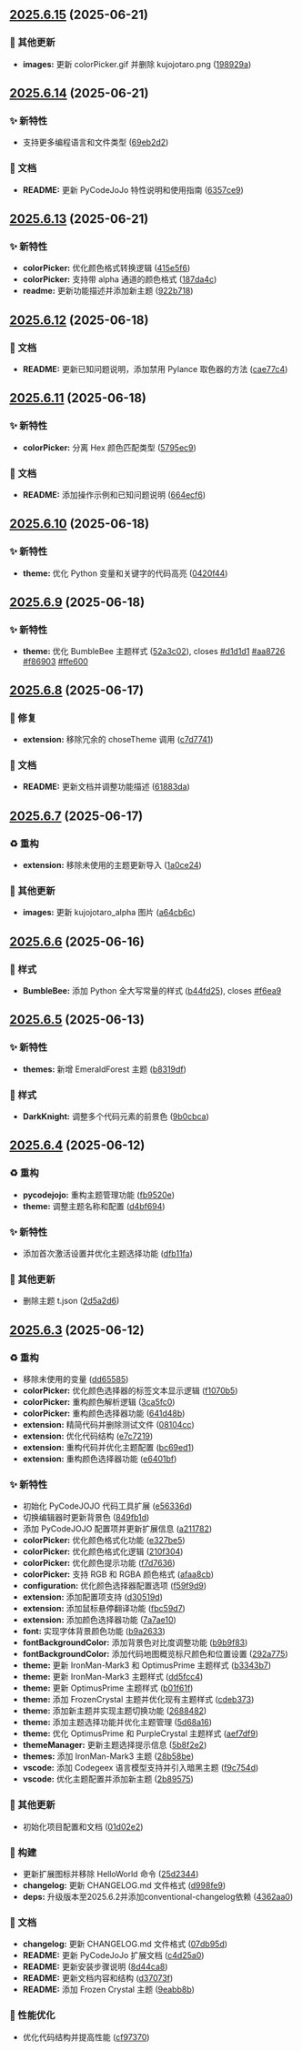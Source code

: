## [2025.6.15](https://github.com/SakuraMYK/PyCodeJOJO/compare/v2025.6.14...v2025.6.15) (2025-06-21)


### 🎫 其他更新

* **images:** 更新 colorPicker.gif 并删除 kujojotaro.png ([198929a](https://github.com/SakuraMYK/PyCodeJOJO/commit/198929a))



## [2025.6.14](https://github.com/SakuraMYK/PyCodeJOJO/compare/v2025.6.13...v2025.6.14) (2025-06-21)


### ✨ 新特性

* 支持更多编程语言和文件类型 ([69eb2d2](https://github.com/SakuraMYK/PyCodeJOJO/commit/69eb2d2))


### 📝 文档

* **README:** 更新 PyCodeJoJo 特性说明和使用指南 ([6357ce9](https://github.com/SakuraMYK/PyCodeJOJO/commit/6357ce9))



## [2025.6.13](https://github.com/SakuraMYK/PyCodeJOJO/compare/v2025.6.12...v2025.6.13) (2025-06-21)


### ✨ 新特性

* **colorPicker:** 优化颜色格式转换逻辑 ([415e5f6](https://github.com/SakuraMYK/PyCodeJOJO/commit/415e5f6))
* **colorPicker:** 支持带 alpha 通道的颜色格式 ([187da4c](https://github.com/SakuraMYK/PyCodeJOJO/commit/187da4c))
* **readme:** 更新功能描述并添加新主题 ([922b718](https://github.com/SakuraMYK/PyCodeJOJO/commit/922b718))



## [2025.6.12](https://github.com/SakuraMYK/PyCodeJOJO/compare/v2025.6.11...v2025.6.12) (2025-06-18)


### 📝 文档

* **README:** 更新已知问题说明，添加禁用 Pylance 取色器的方法 ([cae77c4](https://github.com/SakuraMYK/PyCodeJOJO/commit/cae77c4))



## [2025.6.11](https://github.com/SakuraMYK/PyCodeJOJO/compare/v2025.6.10...v2025.6.11) (2025-06-18)


### ✨ 新特性

* **colorPicker:** 分离 Hex 颜色匹配类型 ([5795ec9](https://github.com/SakuraMYK/PyCodeJOJO/commit/5795ec9))


### 📝 文档

* **README:** 添加操作示例和已知问题说明 ([664ecf6](https://github.com/SakuraMYK/PyCodeJOJO/commit/664ecf6))



## [2025.6.10](https://github.com/SakuraMYK/PyCodeJOJO/compare/v2025.6.9...v2025.6.10) (2025-06-18)


### ✨ 新特性

* **theme:** 优化 Python 变量和关键字的代码高亮 ([0420f44](https://github.com/SakuraMYK/PyCodeJOJO/commit/0420f44))



## [2025.6.9](https://github.com/SakuraMYK/PyCodeJOJO/compare/v2025.6.8...v2025.6.9) (2025-06-18)


### ✨ 新特性

* **theme:** 优化 BumbleBee 主题样式 ([52a3c02](https://github.com/SakuraMYK/PyCodeJOJO/commit/52a3c02)), closes [#d1d1d1](https://github.com/SakuraMYK/PyCodeJOJO/issues/d1d1d1) [#aa8726](https://github.com/SakuraMYK/PyCodeJOJO/issues/aa8726) [#f86903](https://github.com/SakuraMYK/PyCodeJOJO/issues/f86903) [#ffe600](https://github.com/SakuraMYK/PyCodeJOJO/issues/ffe600)



## [2025.6.8](https://github.com/SakuraMYK/PyCodeJOJO/compare/v2025.6.7...v2025.6.8) (2025-06-17)


### 🐛 修复

* **extension:** 移除冗余的 choseTheme 调用 ([c7d7741](https://github.com/SakuraMYK/PyCodeJOJO/commit/c7d7741))


### 📝 文档

* **README:** 更新文档并调整功能描述 ([61883da](https://github.com/SakuraMYK/PyCodeJOJO/commit/61883da))



## [2025.6.7](https://github.com/SakuraMYK/PyCodeJOJO/compare/v2025.6.6...v2025.6.7) (2025-06-17)


### ♻️ 重构

* **extension:** 移除未使用的主题更新导入 ([1a0ce24](https://github.com/SakuraMYK/PyCodeJOJO/commit/1a0ce24))


### 🎫 其他更新

* **images:** 更新 kujojotaro_alpha 图片 ([a64cb6c](https://github.com/SakuraMYK/PyCodeJOJO/commit/a64cb6c))



## [2025.6.6](https://github.com/SakuraMYK/PyCodeJOJO/compare/v2025.6.5...v2025.6.6) (2025-06-16)


### 💄 样式

* **BumbleBee:** 添加 Python 全大写常量的样式 ([b44fd25](https://github.com/SakuraMYK/PyCodeJOJO/commit/b44fd25)), closes [#f6ea9](https://github.com/SakuraMYK/PyCodeJOJO/issues/f6ea9)



## [2025.6.5](https://github.com/SakuraMYK/PyCodeJOJO/compare/v2025.6.4...v2025.6.5) (2025-06-13)


### ✨ 新特性

* **themes:** 新增 EmeraldForest 主题 ([b8319df](https://github.com/SakuraMYK/PyCodeJOJO/commit/b8319df))


### 💄 样式

* **DarkKnight:** 调整多个代码元素的前景色 ([9b0cbca](https://github.com/SakuraMYK/PyCodeJOJO/commit/9b0cbca))



## [2025.6.4](https://github.com/SakuraMYK/PyCodeJOJO/compare/v2025.6.3...v2025.6.4) (2025-06-12)


### ♻️ 重构

* **pycodejojo:** 重构主题管理功能 ([fb9520e](https://github.com/SakuraMYK/PyCodeJOJO/commit/fb9520e))
* **theme:** 调整主题名称和配置 ([d4bf694](https://github.com/SakuraMYK/PyCodeJOJO/commit/d4bf694))


### ✨ 新特性

* 添加首次激活设置并优化主题选择功能 ([dfb11fa](https://github.com/SakuraMYK/PyCodeJOJO/commit/dfb11fa))


### 🎫 其他更新

* 删除主题 t.json ([2d5a2d6](https://github.com/SakuraMYK/PyCodeJOJO/commit/2d5a2d6))



## [2025.6.3](https://github.com/SakuraMYK/PyCodeJOJO/compare/01d02e2...v2025.6.3) (2025-06-12)


### ♻️ 重构

* 移除未使用的变量 ([dd65585](https://github.com/SakuraMYK/PyCodeJOJO/commit/dd65585))
* **colorPicker:** 优化颜色选择器的标签文本显示逻辑 ([f1070b5](https://github.com/SakuraMYK/PyCodeJOJO/commit/f1070b5))
* **colorPicker:** 重构颜色解析逻辑 ([3ca5fc0](https://github.com/SakuraMYK/PyCodeJOJO/commit/3ca5fc0))
* **colorPicker:** 重构颜色选择器功能 ([641d48b](https://github.com/SakuraMYK/PyCodeJOJO/commit/641d48b))
* **extension:** 精简代码并删除测试文件 ([08104cc](https://github.com/SakuraMYK/PyCodeJOJO/commit/08104cc))
* **extension:** 优化代码结构 ([e7c7219](https://github.com/SakuraMYK/PyCodeJOJO/commit/e7c7219))
* **extension:** 重构代码并优化主题配置 ([bc69ed1](https://github.com/SakuraMYK/PyCodeJOJO/commit/bc69ed1))
* **extension:** 重构颜色选择器功能 ([e6401bf](https://github.com/SakuraMYK/PyCodeJOJO/commit/e6401bf))


### ✨ 新特性

* 初始化 PyCodeJOJO 代码工具扩展 ([e56336d](https://github.com/SakuraMYK/PyCodeJOJO/commit/e56336d))
* 切换编辑器时更新背景色 ([849fb1d](https://github.com/SakuraMYK/PyCodeJOJO/commit/849fb1d))
* 添加 PyCodeJOJO 配置项并更新扩展信息 ([a211782](https://github.com/SakuraMYK/PyCodeJOJO/commit/a211782))
* **colorPicker:** 优化颜色格式化功能 ([e327be5](https://github.com/SakuraMYK/PyCodeJOJO/commit/e327be5))
* **colorPicker:** 优化颜色格式化逻辑 ([210f304](https://github.com/SakuraMYK/PyCodeJOJO/commit/210f304))
* **colorPicker:** 优化颜色提示功能 ([f7d7636](https://github.com/SakuraMYK/PyCodeJOJO/commit/f7d7636))
* **colorPicker:** 支持 RGB 和 RGBA 颜色格式 ([afaa8cb](https://github.com/SakuraMYK/PyCodeJOJO/commit/afaa8cb))
* **configuration:** 优化颜色选择器配置选项 ([f59f9d9](https://github.com/SakuraMYK/PyCodeJOJO/commit/f59f9d9))
* **extension:** 添加配置项支持 ([d30519d](https://github.com/SakuraMYK/PyCodeJOJO/commit/d30519d))
* **extension:** 添加鼠标悬停翻译功能 ([fbc59d7](https://github.com/SakuraMYK/PyCodeJOJO/commit/fbc59d7))
* **extension:** 添加颜色选择器功能 ([7a7ae10](https://github.com/SakuraMYK/PyCodeJOJO/commit/7a7ae10))
* **font:** 实现字体背景颜色功能 ([b9a2633](https://github.com/SakuraMYK/PyCodeJOJO/commit/b9a2633))
* **fontBackgroundColor:** 添加背景色对比度调整功能 ([b9b9f83](https://github.com/SakuraMYK/PyCodeJOJO/commit/b9b9f83))
* **fontBackgroundColor:** 添加代码地图概览标尺颜色和位置设置 ([292a775](https://github.com/SakuraMYK/PyCodeJOJO/commit/292a775))
* **theme:** 更新 IronMan-Mark3 和 OptimusPrime 主题样式 ([b3343b7](https://github.com/SakuraMYK/PyCodeJOJO/commit/b3343b7))
* **theme:** 更新 IronMan-Mark3 主题样式 ([dd5fcc4](https://github.com/SakuraMYK/PyCodeJOJO/commit/dd5fcc4))
* **theme:** 更新 OptimusPrime 主题样式 ([b01f61f](https://github.com/SakuraMYK/PyCodeJOJO/commit/b01f61f))
* **theme:** 添加 FrozenCrystal 主题并优化现有主题样式 ([cdeb373](https://github.com/SakuraMYK/PyCodeJOJO/commit/cdeb373))
* **theme:** 添加新主题并实现主题切换功能 ([2688482](https://github.com/SakuraMYK/PyCodeJOJO/commit/2688482))
* **theme:** 添加主题选择功能并优化主题管理 ([5d68a16](https://github.com/SakuraMYK/PyCodeJOJO/commit/5d68a16))
* **theme:** 优化 OptimusPrime 和 PurpleCrystal 主题样式 ([aef7df9](https://github.com/SakuraMYK/PyCodeJOJO/commit/aef7df9))
* **themeManager:** 更新主题选择提示信息 ([5b8f2e2](https://github.com/SakuraMYK/PyCodeJOJO/commit/5b8f2e2))
* **themes:** 添加 IronMan-Mark3 主题 ([28b58be](https://github.com/SakuraMYK/PyCodeJOJO/commit/28b58be))
* **vscode:** 添加 Codegeex 语言模型支持并引入暗黑主题 ([f9c754d](https://github.com/SakuraMYK/PyCodeJOJO/commit/f9c754d))
* **vscode:** 优化主题配置并添加新主题 ([2b89575](https://github.com/SakuraMYK/PyCodeJOJO/commit/2b89575))


### 🎫 其他更新

* 初始化项目配置和文档 ([01d02e2](https://github.com/SakuraMYK/PyCodeJOJO/commit/01d02e2))


### 👷 构建

* 更新扩展图标并移除 HelloWorld 命令 ([25d2344](https://github.com/SakuraMYK/PyCodeJOJO/commit/25d2344))
* **changelog:** 更新 CHANGELOG.md 文件格式 ([d998fe9](https://github.com/SakuraMYK/PyCodeJOJO/commit/d998fe9))
* **deps:** 升级版本至2025.6.2并添加conventional-changelog依赖 ([4362aa0](https://github.com/SakuraMYK/PyCodeJOJO/commit/4362aa0))


### 📝 文档

* **changelog:** 更新 CHANGELOG.md 文件格式 ([07db95d](https://github.com/SakuraMYK/PyCodeJOJO/commit/07db95d))
* **README:** 更新 PyCodeJoJo 扩展文档 ([c4d25a0](https://github.com/SakuraMYK/PyCodeJOJO/commit/c4d25a0))
* **README:** 更新安装步骤说明 ([8d44ca8](https://github.com/SakuraMYK/PyCodeJOJO/commit/8d44ca8))
* **README:** 更新文档内容和结构 ([d37073f](https://github.com/SakuraMYK/PyCodeJOJO/commit/d37073f))
* **README:** 添加 Frozen Crystal 主题 ([9eabb8b](https://github.com/SakuraMYK/PyCodeJOJO/commit/9eabb8b))


### 🚀 性能优化

* 优化代码结构并提高性能 ([cf97370](https://github.com/SakuraMYK/PyCodeJOJO/commit/cf97370))



